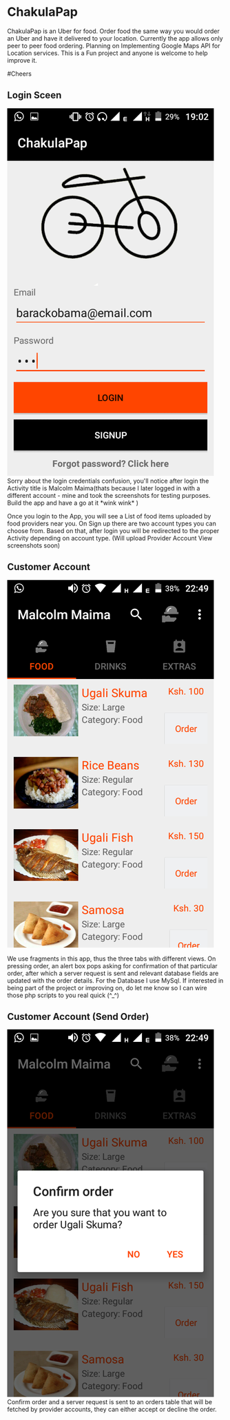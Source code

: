 # ChakulaPap
ChakulaPap is an Uber for food. Order food the same way you would order an Uber and have it delivered to your location. Currently the app allows only peer to peer food ordering. Planning on Implementing Google Maps API for Location services. This is a Fun project and anyone is welcome to help improve it.


#Cheers

<h2>Login Sceen</h2>
<p>
    <a href="#">
    <img class=" wp-image-2403 alignleft" width="480" height="854" alt="Capture" src="https://raw.githubusercontent.com/malcolmmaima/ChakulaPap/master/Screenshots/Screenshot_2017-04-24-19-02-18.png"></img>

</a>
Sorry about the login credentials confusion, you'll notice after login the Activity title is Malcolm Maima(thats because I later logged in with a different account - mine and took the screenshots for testing purposes. Build the app and have a go at it *wink wink* )
</p>
    
Once you login to the App, you will see a List of food items uploaded by food providers near you. On Sign up there are two account types you can choose from. Based on that, after login you will be redirected to the proper Activity depending on account type. (Will upload Provider Account View screenshots soon)


<h2>Customer Account</h2>
<p>
    <a href="#">
    <img class=" wp-image-2403 alignleft" width="480" height="854" alt="Capture" src="https://raw.githubusercontent.com/malcolmmaima/ChakulaPap/master/Screenshots/Screenshot_2017-04-10-22-49-10.png"></img>

</a>
<br />

We use fragments in this app, thus the three tabs with different views. On pressing order, an alert box pops asking for confirmation of that particular order, after which a server request is sent and relevant database fields are updated with the order details. For the Database I use MySql. If interested in being part of the project or improving on, do let me know so I can wire those php scripts to you real quick (^_^)
</p>

<h2>Customer Account (Send Order)</h2>
<p>
    <a href="#">
    <img class=" wp-image-2403 alignleft" width="480" height="854" alt="Capture" src="https://raw.githubusercontent.com/malcolmmaima/ChakulaPap/master/Screenshots/Screenshot_2017-04-10-22-49-17.png"></img>

</a>
<br />
Confirm order and a server request is sent to an orders table that will be fetched by provider accounts, they can either accept or decline the order.
</p>
